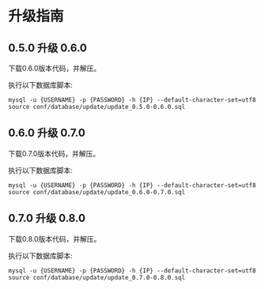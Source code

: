 # 升级指南

## 0.5.0 升级 0.6.0
下载0.6.0版本代码，并解压。

执行以下数据库脚本:
```
mysql -u {USERNAME} -p {PASSWORD} -h {IP} --default-character-set=utf8
source conf/database/update/update_0.5.0-0.6.0.sql
```

## 0.6.0 升级 0.7.0
下载0.7.0版本代码，并解压。

执行以下数据库脚本:
```
mysql -u {USERNAME} -p {PASSWORD} -h {IP} --default-character-set=utf8
source conf/database/update/update_0.6.0-0.7.0.sql
```

## 0.7.0 升级 0.8.0
下载0.8.0版本代码，并解压。

执行以下数据库脚本:
```
mysql -u {USERNAME} -p {PASSWORD} -h {IP} --default-character-set=utf8
source conf/database/update/update_0.7.0-0.8.0.sql
```